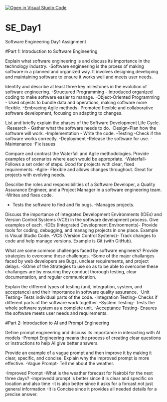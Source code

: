 [![Open in Visual Studio Code](https://classroom.github.com/assets/open-in-vscode-2e0aaae1b6195c2367325f4f02e2d04e9abb55f0b24a779b69b11b9e10269abc.svg)](https://classroom.github.com/online_ide?assignment_repo_id=15558237&assignment_repo_type=AssignmentRepo)
# SE_Day1
Software Engineering Day1 Assignment

#Part 1: Introduction to Software Engineering

Explain what software engineering is and discuss its importance in the technology industry.
-Software engineering is the prcess of  making software in a planned and organized way. It involves designing,developing and maintaining software to ensure it works well and meets user needs.


Identify and describe at least three key milestones in the evolution of software engineering.
-Structured Programming - Introduced organized coding to make software easier to manage.
-Object-Oriented Programming - Used objects to bundle data and operations, making software more flexible.
-Embracing Agile methods- Promoted flexible and collaborative software development, focusing on adapting to changes.


List and briefly explain the phases of the Software Development Life Cycle.
-Research - Gather what the software needs to do.
-Design-Plan how the software will work.
-Implementation - Write the code.
-Testing -Check if the software works correctly.
-Deployment -Release the software for use.
-Maintenance -Fix issues 


Compare and contrast the Waterfall and Agile methodologies. Provide examples of scenarios where each would be appropriate.
-Waterfall- Follows a set order of steps. Good for projects with clear, fixed requirements.
-Agile- Flexible and allows changes throughout. Great for projects with evolving needs.


Describe the roles and responsibilities of a Software Developer, a Quality Assurance Engineer, and a Project Manager in a software engineering team.
-Writes and fixes code.
- Tests the software to find and fix bugs.
-Manages projects.

Discuss the importance of Integrated Development Environments (IDEs) and Version Control Systems (VCS) in the software development process. Give examples of each.
-IDEs (Integrated Development Environments)- Provide tools for coding, debugging, and managing projects in one place. Example is Visual Studio Code.
-VCS (Version Control Systems)- Track changes to code and help manage versions. Example is Git (with GitHub).


What are some common challenges faced by software engineers? Provide strategies to overcome these challenges.
-Some of the major challanges faced by web developers are   Bugs, unclear requirements, and project delays.
-SOme of the Strategies to use so as to be able to overcome these challanges are by ensuring  they conduct thorough testing, clear documentation, and regular communication.



Explain the different types of testing (unit, integration, system, and acceptance) and their importance in software quality assurance.
-Unit Testing- Tests individual parts of the code.
-Integration Testing- Checks if different parts of the software work together.
-System Testing- Tests the whole software system as a complete unit.
-Acceptance Testing- Ensures the software meets user needs and requirements.



#Part 2: Introduction to AI and Prompt Engineering


Define prompt engineering and discuss its importance in interacting with AI models
-Prompt Engineering means  the process of creating clear questions or instructions to help AI give better answers. 


Provide an example of a vague prompt and then improve it by making it clear, specific, and concise. Explain why the improved prompt is more effective.
-Vague Prompt- Tell me about the weather.

-Improved Prompt -What is the weather forecast for Nairobi for the next three days?
-improvedd prompt is better since it is clear and specific on location and also time
-it is also better since it asks for a forcast not just general information
-It is Concise since it provides all needed details for a precise answer.


